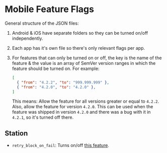 # Mobile Feature Flags

General structure of the JSON files:
1. Android & iOS have separate folders so they can be turned on/off independently.
1. Each app has it's own file so there's only relevant flags per app.
1. For features that can only be turned on or off, the key is the name of the feature & the value is an array of SemVer version ranges in which the feature should be turned on. For example:

   ```json
   [
     { "from": "4.2.2", "to": "999.999.999" },
     { "from": "4.2.0", "to": "4.2.0" },
   ]
   ```

   This means: Allow the feature for all versions greater or equal to `4.2.2`. Also, allow the feature for version `4.2.0`. This can be used when the feature was shipped in version `4.2.0` and there was a bug with it in `4.2.1`, so it's turned off there.

## Station

- `retry_block_on_fail`: Turns on/off [this feature](https://app.asana.com/0/1198086487644161/1199974969009138/f).
